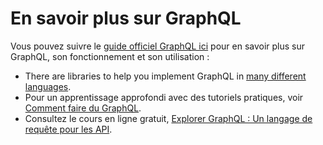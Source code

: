 # En savoir plus sur GraphQL

Vous pouvez suivre le [guide officiel GraphQL ici](https://graphql.org/learn/) pour en savoir plus sur GraphQL, son fonctionnement et son utilisation :

- There are libraries to help you implement GraphQL in [many different languages](https://graphql.org/code/).
- Pour un apprentissage approfondi avec des tutoriels pratiques, voir [Comment faire du GraphQL](https://www.howtographql.com/).
- Consultez le cours en ligne gratuit, [Explorer GraphQL : Un langage de requête pour les API](https://www.edx.org/course/exploring-graphql-a-query-language-for-apis).
